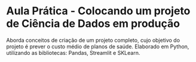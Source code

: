 # Aula Prática - Colocando um projeto de Ciência de Dados em produção

Aborda conceitos de criação de um projeto completo, cujo objetivo do projeto é prever o custo médio de planos de saúde.
Elaborado em Python, utilizando as bibliotecas: Pandas, Streamlit e SKLearn.
